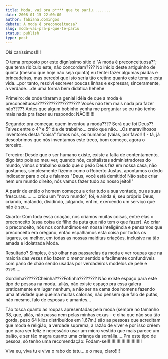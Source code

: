 ```yaml
---
title: Moda, vai pra p**** que te pariu........
date: 2008-01-15 22:00:00
author: fabiana.domingos
debate: A moda é preconceituosa?
slug: moda-vai-pra-p-que-te-pariu
status: publish 
type: post
---
```


Olá caríssimos!!!!   

O tema proposto por este digníssimo sítio é "A moda é preconceituosa?"; que tema ridículo este, não concordam???? No início deste artiguinho de quinta (mesmo que hoje não seja quinta) eu tentei fazer algumas piadas e brincadeiras, mas percebi que isto seria tão cretino quanto este tema e esta vida....por tanto, resolvi escrever poucas linhas e expressar, sinceramente, a verdade....de uma forma bem didática hehehe  

Primeiro: de onde tiraram a genial idéia de que a moda é preconceituosa??????????????????? Vocês não têm mais nada pra fazer não????? Antes que algum bobinho venha me perguntar se eu não tenho mais nada pra fazer eu respondo: NÃO!!!!!!!  

Segundo: pra começar, quem inventou a moda???? Será que foi Deus?? Talvez entre o 4º e 5º dia de trabalho....creio que não.....Os maravilhosos inventores desta "coisa" fomos nós, os humanos (vaias, por favor!!) - tá, já descobrimos que nós inventamos este treco, bom começo, agora o terceiro.  

Terceiro: Desde que o ser humano existe, existe a falta de contentamento, digo isto pois ao meu ver, quando nós, capitalistas administradores do mundo, vimos o trabalho suado que o peão Deus fez em nossa casa, não gostamos, simplesmente fizemo como o Roberto Justus, apontamos o dedo indicador para o céu e falamos "Deus, você está demitido! Não sabe criar nem um mundo direito, nós vamos fazer tudo ao nosso jeito!!"  

A partir de então o homem começou a criar tudo a sua vontade, ou as suas frescuras..........criou um "novo mundo", foi, e ainda é, seu próprio Deus, criando, matando, dividindo, julgando, enfim, exercendo um serviço que não é seu...  

Quarto: Com toda essa criação, nós criamos muitas coisas, entre elas o preconceito (essa coisa de filho da puta que não tem o que fazer). Ao criar o preconceito, nós nos confundimos em nossa inteligência e pensamos que preconceito era orégano, então espalhamos esta coisa por todos os lugares, ou melhor, em todas as nossas malditas criações, inclusive na tão amada e idolatrada Moda.  

Resultado? Simples, é só olhar nas passarelas da moda e ver roupas que na maioria das vezes não fazem o menor sentido e facilmente confundíveis com pano de chão sendo usadas por verdadeiros modelos de pele e osso....  

Gordinha??????Cheinha????Fofinha???????? Não existe espaço para este tipo de pessoa na moda...aliás, não existe espaço pra essa galera praticamente em lugar nenhum, a não ser na cama dos homens fazendo uma atividade que queima muitas calorias, não pensem que falo de putas, não mesmo, falo de esposas e amantes...  

Tão tosca quanto as roupas apresentadas pela moda (sempre no tamanho 38, que, aliás, não passa nem pelas minhas coxas - e olha que não sou tão gorda, peso 64 kilos distribuídos em 1,67m.) são as pessoas que acreditam que moda é religião, a verdade suprema, a razão de viver e por isso crêem que para ser feliz é necessário usar um micro vestido que mais parece um balão, e ser tão magra quanto uma criança da somália.....Pra este tipo de pessoa, só tenho uma recomendação: Fodam-se!!!!!!!!!!!!!!!!!!!!!!!!!!!!  

Viva eu, viva tu e viva o rabo do tatu....e o meu, claro!!!!
